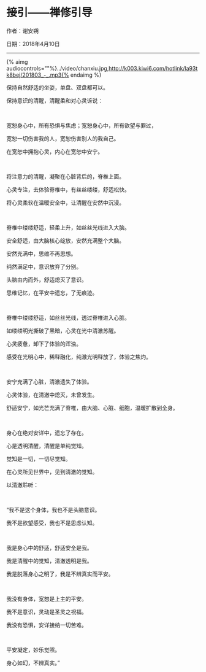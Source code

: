 # 接引——禅修引导

作者：谢安朔

日期：2018年4月10日

---

{% aimg audiocontrols=""%}../video/chanxiu.jpg,http://k003.kiwi6.com/hotlink/la93tk8bej/201803_-_.mp3{% endaimg %}


保持自然舒适的坐姿，单盘、双盘都可以。

保持意识的清醒，清醒柔和对心灵诉说：

<br />



宽恕身心中，所有恐惧与焦虑；宽恕身心中，所有欲望与罪过，

宽恕一切伤害我的人，宽恕伤害别人的我自己。

在宽恕中拥抱心灵，内心在宽恕中安宁。

<br />



将注意力的清醒，凝聚在心脏背后的，脊椎上面。

心灵专注，去体验脊椎中，有丝丝缕缕，舒适松快。

将心灵柔软在温暖安全中，让清醒在安然中沉浸。

<br />



脊椎中缕缕舒适，轻柔上升，如丝丝光线进入大脑。

安全舒适，由大脑核心绽放，安然充满整个大脑。

安然充满中，思维不再思想。

纯然满足中，意识放弃了分别。

头脑由内而外，舒适熄灭了意识。

思维记忆，在平安中遗忘，了无痕迹。

<br />



脊椎中缕缕舒适，如丝丝光线，透过脊椎进入心脏。

如缕缕明光撕破了黑暗，心灵在光中清澈苏醒。

心灵疲惫，卸下了体验的浑浊。

感受在光明心中，稀释融化，纯澈光明释放了，体验之焦灼。

<br />



安宁充满了心脏，清澈遗失了体验。

心灵体验，在清澈中熄灭，未曾发生。

舒适安宁，如光芒充满了脊椎，由大脑、心脏、细胞，温暖扩散到全身。

<br />



身心在绝对安详中，遗忘了存在。

心是透明清醒，清醒是单纯觉知。

觉知是一切，一切尽觉知。

在心灵所见世界中，见到清澈的觉知。

以清澈聆听：

<br />



“我不是这个身体，我也不是头脑意识。

我不是欲望感受，我也不是思虑认知。

<br />



我是身心中的舒适，舒适安全是我。

我是清醒中的觉知，清澈透明是我。

我是脱落身心之明了，我是不辨真实而平安。

<br />



我没有身体，宽恕是上主的平安。

我不是意识，灵动是圣灵之祝福。

我没有恐惧，安详接纳一切苦难。

<br />



平安凝定，妙乐觉照。

身心如幻，不辨真实。”